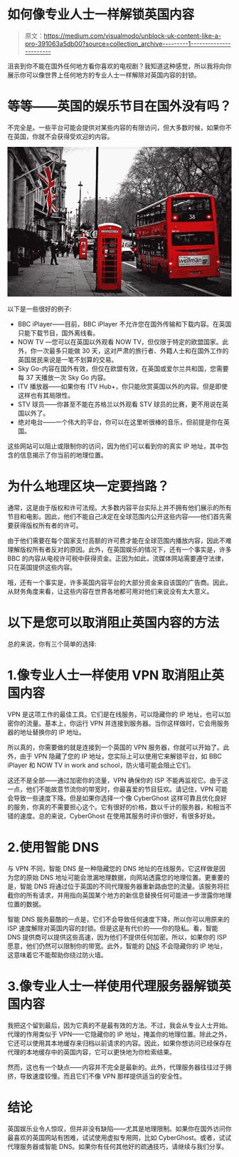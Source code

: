 # 如何像专业人士一样解锁英国内容

> 原文：<https://medium.com/visualmodo/unblock-uk-content-like-a-pro-391063a5db00?source=collection_archive---------1----------------------->

沮丧到你不能在国外任何地方看你喜欢的电视剧？我知道这种感觉，所以我将向你展示你可以像世界上任何地方的专业人士一样解除对英国内容的封锁。

# 等等——英国的娱乐节目在国外没有吗？

不完全是。一些平台可能会提供对某些内容的有限访问，但大多数时候，如果你不在英国，你就不会获得受欢迎的内容。

![](img/1773608120c6f9daf2ea66bdade78a66.png)

以下是一些很好的例子:

*   BBC iPlayer——目前，BBC iPlayer 不允许您在国外传输和下载内容。在英国只能下载节目，国外离线看。
*   NOW TV —您可以在英国以外观看 NOW TV，但仅限于特定的欧盟国家。此外，你一次最多只能做 30 天，这对严肃的旅行者、外籍人士和在国外工作的英国居民来说是一笔不划算的交易。
*   Sky Go-内容在国外有效，但仅在欧盟有效，在英国或爱尔兰共和国，您需要每 37 天播放一次 Sky Go 内容。
*   ITV 播放器——如果你有 ITV Hub+，你只能欣赏英国以外的内容。但是即使这样也有其局限性。
*   STV 球员——你甚至不能在苏格兰以外观看 STV 球员的比赛，更不用说在英国以外了。
*   绝对电台——一个伟大的平台，你可以在这里听很棒的音乐，但前提是你在英国。

这些网站可以阻止或限制你的访问，因为他们可以看到你的真实 IP 地址，其中包含的信息揭示了你当前的地理位置。

# 为什么地理区块一定要挡路？

通常，这是由于版权和许可法规。大多数内容平台实际上并不拥有他们展示的所有节目和电影。因此，他们不能自己决定在全球范围内公开这些内容——他们首先需要获得版权所有者的许可。

由于他们需要在每个国家支付高额的许可费才能在全球范围内播放内容，因此不难理解版权所有者反对的原因。此外，在英国娱乐的情况下，还有一个事实是，许多 BBC 的内容从电视许可税中获得资金。正因为如此，流媒体网站需要遵守法律，只在英国提供这些内容。

哦，还有一个事实是，许多英国内容平台的大部分资金来自该国的广告商。因此，从财务角度来看，让这些内容在世界各地都可用对他们来说没有太大意义。

# 以下是您可以取消阻止英国内容的方法

总的来说，你有三个简单的选择:

# 1.像专业人士一样使用 VPN 取消阻止英国内容

VPN 是这项工作的最佳工具。它们是在线服务，可以隐藏你的 IP 地址，也可以加密你的流量。基本上，你运行 VPN 并连接到服务器。当你这样做时，它会用服务器的地址替换你的 IP 地址。

所以真的，你需要做的就是连接到一个英国的 VPN 服务器，你就可以开始了。此外，由于 VPN 隐藏了您的 IP 地址，您实际上可以使用它来解锁平台，如 BBC iPlayer 和 NOW TV in work and school，防火墙可能会阻止它们。

这还不是全部——通过加密你的流量，VPN 确保你的 ISP 不能再监视它。由于这一点，他们不能故意节流你的带宽时，你最喜爱的节目狂欢。请记住，VPN 可能会导致一些速度下降。但是如果你选择一个像 CyberGhost 这样可靠且优化良好的服务，你真的不需要担心这个。它有很好的价格，数以千计的服务器，和相当不错的速度。总的来说，CyberGhost 在使用其服务时评价很好，有很多好处。

# 2.使用智能 DNS

与 VPN 不同，智能 DNS 是一种隐藏您的 DNS 地址的在线服务。它这样做是因为您的原始 DNS 地址可能会泄漏地理数据，向网站透露您的地理位置。更重要的是，智能 DNS 将通过位于英国的不同代理服务器重新路由您的流量。该服务将拦截你的所有请求，并用指向英国某个地方的新信息替换任何可能进一步泄露你地理位置的数据。

智能 DNS 服务最酷的一点是，它们不会导致任何速度下降，所以你可以用原来的 ISP 速度解除对英国内容的封锁。但是这是有代价的——你的隐私。看，智能 DNS 提供商可以提供这些高速，因为他们不提供任何加密。所以，如果你的 ISP 愿意，他们仍然可以限制你的带宽。此外，智能的 [DNS](https://visualmodo.com/create-domain-email-address/) 不会隐藏你的 IP 地址，这意味着它不能帮助你绕过防火墙。

# 3.像专业人士一样使用代理服务器解锁英国内容

我把这个留到最后，因为它真的不是最有效的方法。不过，我会从专业人士开始。代理的作用类似于 VPN——它隐藏你的 IP 地址，掩盖你的地理位置。除此之外，它还可以使用其本地缓存来归档以前请求的内容。因此，如果你想访问已经保存在代理的本地缓存中的英国内容，它可以更快地为你检索结果。

然而，这也有一个缺点——内容并不完全是最新的。此外，代理服务器往往过于拥挤，导致速度较慢。而且它们不像 VPN 那样提供适当的安全性。

# 结论

英国娱乐业令人惊叹，但并非没有缺陷——尤其是地理限制。如果你在国外访问你最喜欢的英国网站有困难，试试使用虚拟专用网，比如 CyberGhost。或者，试试代理服务器或智能 DNS。如果你有任何其他好的疏通技巧，请继续与我们分享。